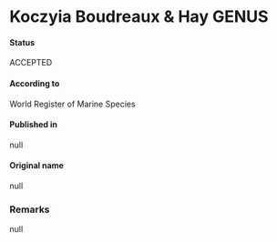 Koczyia Boudreaux & Hay GENUS
=======

#### Status
ACCEPTED

#### According to
World Register of Marine Species

#### Published in
null

#### Original name
null

### Remarks
null